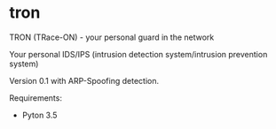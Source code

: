 # tron
TRON (TRace-ON) - your personal guard in the network

Your personal IDS/IPS (intrusion detection system/intrusion prevention system)

Version 0.1 with ARP-Spoofing detection.

Requirements:
- Pyton 3.5
